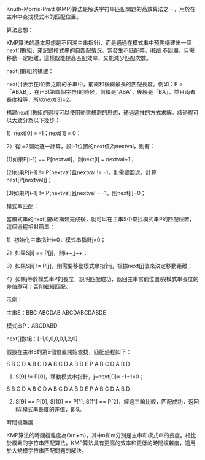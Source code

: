 

Knuth-Morris-Pratt (KMP)算法是解決字符串匹配問題的高效算法之一，用於在主串中查找模式串的匹配位置。

算法思想：

KMP算法的基本思想是不回溯主串指針i，而是通過在模式串中預先構建出一個next[]數組，來記錄模式串的自匹配情況。當發生不匹配時，i指針不回溯，只需移動一定距離，這樣既能提高匹配效率，又能減少匹配次數。

next[]數組的構建：

next[i]表示在i位置之前的子串中，前綴和後綴最長的匹配長度。例如：P = 「ABAB」，在i=3(第四個字符)的時候，前綴是"ABA"，後綴是「BA」，並且兩者長度相等，所以next[3]=2。

構建next[]數組的過程可以使用動態規劃的思想，通過遞推的方式求解。該過程可以大致分為以下幾步：

1）next[0] = -1；next[1] = 0；

2）從i=2開始逐一計算，設i-1位置的next值為nextval，則有：

(1)如果P[i-1] == P[nextval]，則next[i] = nextval+1；

(2)如果P[i-1] != P[nextval]且nextval != -1，則需要回退，計算next[P[nextval]]；

(3)如果P[i-1] != P[nextval]且nextval = -1，則next[i]=0；

模式串匹配：

當模式串的next[]數組構建完成後，就可以在主串S中查找模式串P的匹配位置，這個過程相對簡單：

1）初始化主串指針i=0，模式串指針j=0；

2）如果S[i] == P[j]，則i++,j++；

3）如果S[i] != P[j]，則需要移動模式串指針j，根據next[j]值來決定移動距離；

4）如果j等於模式串P的長度，說明匹配成功，返回主串當前位置i與模式串長度的差值即可；否則繼續匹配。

示例：

主串S：BBC ABCDAB ABCDABCDABDE

模式串P：ABCDABD

next[]數組：[-1,0,0,0,0,1,2,0]

假設在主串S的第9個位置開始查找，匹配過程如下：

S  B  C  D  A  B  C  D  A  B  C  D  A  B  D  E
   P  A  B  C  D  A  B  D

1) S[9] != P[0]，移動模式串指針，j=next[0]= -1+1=0；

S  B  C  D  A  B  C  D  A  B  C  D  A  B  D  E
         P  A  B  C  D  A  B  D

2) S[9] == P[0], S[10] == P[1], S[11] == P[2]，經過三輪比較，匹配成功，返回i與模式串長度的差值，即9。

時間複雜度：

KMP算法的時間複雜度為O(n+m)，其中n和m分別是主串和模式串的長度。相比於樸素的字符串匹配算法，KMP算法具有更高的效率和更低的時間複雜度，適用於大規模字符串匹配問題的解決。